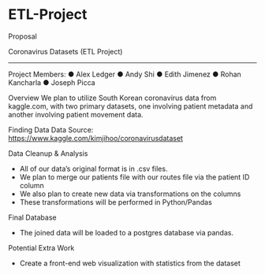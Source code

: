 # ETL-Project 
Proposal

Coronavirus Datasets (ETL Project)
________________________________________

Project Members: 
●	Alex Ledger
●	Andy Shi
●	Edith Jimenez
●	Rohan Kancharla
●	Joseph Picca

Overview
We plan to utilize South Korean coronavirus data from kaggle.com, with two primary datasets, one involving patient metadata and another involving patient movement data.

Finding Data
Data Source: https://www.kaggle.com/kimjihoo/coronavirusdataset

Data Cleanup & Analysis
-	All of our data’s original format is in .csv files.
-	We plan to merge our patients file with our routes file via the patient ID column
-	We also plan to create new data via transformations on the columns
-	These transformations will be performed in Python/Pandas

Final Database
-	The joined data will be loaded to a postgres database via pandas.

Potential Extra Work
-	Create a front-end web visualization with statistics from the dataset

